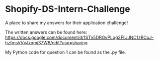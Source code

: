 # Shopify-DS-Intern-Challenge
A place to share my answers for their application challenge!

The written answers can be found here: https://docs.google.com/document/d/1STn5DRGvPLog3FlUJNC1zRCuJ-hzfmsVVvJxqmj37W8/edit?usp=sharing

My Python code for question 1 can be found as the .py file. 

